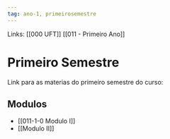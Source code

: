 ```yaml
---
tag: ano-1, primeirosemestre
---
```

Links: [[000 UFT]] [[011 - Primeiro Ano]]

# Primeiro Semestre
Link para as materias do primeiro semestre do curso:

## Modulos

- [[011-1-0 Modulo I]]
- [[Modulo II]]




